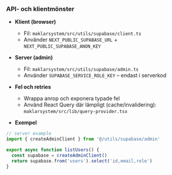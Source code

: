 ### API- och klientmönster

- **Klient (browser)**
  - Fil: `maklarsystem/src/utils/supabase/client.ts`
  - Använder `NEXT_PUBLIC_SUPABASE_URL` + `NEXT_PUBLIC_SUPABASE_ANON_KEY`

- **Server (admin)**
  - Fil: `maklarsystem/src/utils/supabase/admin.ts`
  - Använder `SUPABASE_SERVICE_ROLE_KEY` – endast i serverkod

- **Fel och retries**
  - Wrappa anrop och exponera typade fel
  - Använd React Query där lämpligt (cache/invalidering): `maklarsystem/src/lib/query-provider.tsx`

- **Exempel**
```ts
// server example
import { createAdminClient } from '@/utils/supabase/admin'

export async function listUsers() {
  const supabase = createAdminClient()
  return supabase.from('users').select('id,email,role')
}
```






